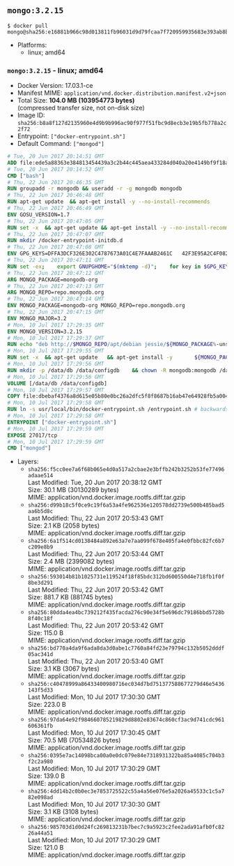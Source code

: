 ## `mongo:3.2.15`

```console
$ docker pull mongo@sha256:e16881b966c98d013811fb96031d9d79fcaa7f720959935683e393ab8bec2b3f
```

-	Platforms:
	-	linux; amd64

### `mongo:3.2.15` - linux; amd64

-	Docker Version: 17.03.1-ce
-	Manifest MIME: `application/vnd.docker.distribution.manifest.v2+json`
-	Total Size: **104.0 MB (103954773 bytes)**  
	(compressed transfer size, not on-disk size)
-	Image ID: `sha256:b8a8f127d2135960e4d9b9b996ac90f977f51fbc9d8ecb3e19b5fb778a2c2f72`
-	Entrypoint: `["docker-entrypoint.sh"]`
-	Default Command: `["mongod"]`

```dockerfile
# Tue, 20 Jun 2017 20:14:51 GMT
ADD file:ede5a88363e384813454439a3c2b44c445aea433284d040a20e4149bf9f18a5c in / 
# Tue, 20 Jun 2017 20:14:52 GMT
CMD ["bash"]
# Thu, 22 Jun 2017 20:46:35 GMT
RUN groupadd -r mongodb && useradd -r -g mongodb mongodb
# Thu, 22 Jun 2017 20:46:48 GMT
RUN apt-get update 	&& apt-get install -y --no-install-recommends 		ca-certificates			jq 		numactl 	&& rm -rf /var/lib/apt/lists/*
# Thu, 22 Jun 2017 20:46:49 GMT
ENV GOSU_VERSION=1.7
# Thu, 22 Jun 2017 20:47:05 GMT
RUN set -x 	&& apt-get update && apt-get install -y --no-install-recommends wget && rm -rf /var/lib/apt/lists/* 	&& wget -O /usr/local/bin/gosu "https://github.com/tianon/gosu/releases/download/$GOSU_VERSION/gosu-$(dpkg --print-architecture)" 	&& wget -O /usr/local/bin/gosu.asc "https://github.com/tianon/gosu/releases/download/$GOSU_VERSION/gosu-$(dpkg --print-architecture).asc" 	&& export GNUPGHOME="$(mktemp -d)" 	&& gpg --keyserver ha.pool.sks-keyservers.net --recv-keys B42F6819007F00F88E364FD4036A9C25BF357DD4 	&& gpg --batch --verify /usr/local/bin/gosu.asc /usr/local/bin/gosu 	&& rm -r "$GNUPGHOME" /usr/local/bin/gosu.asc 	&& chmod +x /usr/local/bin/gosu 	&& gosu nobody true 	&& apt-get purge -y --auto-remove wget
# Thu, 22 Jun 2017 20:47:07 GMT
RUN mkdir /docker-entrypoint-initdb.d
# Thu, 22 Jun 2017 20:47:08 GMT
ENV GPG_KEYS=DFFA3DCF326E302C4787673A01C4E7FAAAB2461C 	42F3E95A2C4F08279C4960ADD68FA50FEA312927
# Thu, 22 Jun 2017 20:47:11 GMT
RUN set -ex; 	export GNUPGHOME="$(mktemp -d)"; 	for key in $GPG_KEYS; do 		gpg --keyserver ha.pool.sks-keyservers.net --recv-keys "$key"; 	done; 	gpg --export $GPG_KEYS > /etc/apt/trusted.gpg.d/mongodb.gpg; 	rm -r "$GNUPGHOME"; 	apt-key list
# Thu, 22 Jun 2017 20:47:12 GMT
ARG MONGO_PACKAGE=mongodb-org
# Thu, 22 Jun 2017 20:47:13 GMT
ARG MONGO_REPO=repo.mongodb.org
# Thu, 22 Jun 2017 20:47:14 GMT
ENV MONGO_PACKAGE=mongodb-org MONGO_REPO=repo.mongodb.org
# Thu, 22 Jun 2017 20:47:15 GMT
ENV MONGO_MAJOR=3.2
# Mon, 10 Jul 2017 17:29:35 GMT
ENV MONGO_VERSION=3.2.15
# Mon, 10 Jul 2017 17:29:37 GMT
RUN echo "deb http://$MONGO_REPO/apt/debian jessie/${MONGO_PACKAGE%-unstable}/$MONGO_MAJOR main" | tee "/etc/apt/sources.list.d/${MONGO_PACKAGE%-unstable}.list"
# Mon, 10 Jul 2017 17:29:55 GMT
RUN set -x 	&& apt-get update 	&& apt-get install -y 		${MONGO_PACKAGE}=$MONGO_VERSION 		${MONGO_PACKAGE}-server=$MONGO_VERSION 		${MONGO_PACKAGE}-shell=$MONGO_VERSION 		${MONGO_PACKAGE}-mongos=$MONGO_VERSION 		${MONGO_PACKAGE}-tools=$MONGO_VERSION 	&& rm -rf /var/lib/apt/lists/* 	&& rm -rf /var/lib/mongodb 	&& mv /etc/mongod.conf /etc/mongod.conf.orig
# Mon, 10 Jul 2017 17:29:56 GMT
RUN mkdir -p /data/db /data/configdb 	&& chown -R mongodb:mongodb /data/db /data/configdb
# Mon, 10 Jul 2017 17:29:56 GMT
VOLUME [/data/db /data/configdb]
# Mon, 10 Jul 2017 17:29:57 GMT
COPY file:dbebaf4376a8d615e05b80e0bc26a2dfc5f8f8687b16ab47e64928fb5a00498d in /usr/local/bin/ 
# Mon, 10 Jul 2017 17:29:58 GMT
RUN ln -s usr/local/bin/docker-entrypoint.sh /entrypoint.sh # backwards compat
# Mon, 10 Jul 2017 17:29:58 GMT
ENTRYPOINT ["docker-entrypoint.sh"]
# Mon, 10 Jul 2017 17:29:59 GMT
EXPOSE 27017/tcp
# Mon, 10 Jul 2017 17:29:59 GMT
CMD ["mongod"]
```

-	Layers:
	-	`sha256:f5cc0ee7a6f68b065e4d0a517a2cbae2e3bffb242b3252b53fe77496adaae514`  
		Last Modified: Tue, 20 Jun 2017 20:38:12 GMT  
		Size: 30.1 MB (30130289 bytes)  
		MIME: application/vnd.docker.image.rootfs.diff.tar.gzip
	-	`sha256:d99b18c5f0ce9c19f6a53a4fe962536e120578dd2739e500b485bad5aa6b5d8c`  
		Last Modified: Thu, 22 Jun 2017 20:53:43 GMT  
		Size: 2.1 KB (2058 bytes)  
		MIME: application/vnd.docker.image.rootfs.diff.tar.gzip
	-	`sha256:6a1f514cd0138484a892e63a7e7aa099f678e405fa4e0fbbc82fc6b7c209e8b9`  
		Last Modified: Thu, 22 Jun 2017 20:53:44 GMT  
		Size: 2.4 MB (2399082 bytes)  
		MIME: application/vnd.docker.image.rootfs.diff.tar.gzip
	-	`sha256:593014b81b1025731e119524f18f85bdc312bd600550d4e718fb1f0f8be3d291`  
		Last Modified: Thu, 22 Jun 2017 20:53:42 GMT  
		Size: 881.7 KB (881745 bytes)  
		MIME: application/vnd.docker.image.rootfs.diff.tar.gzip
	-	`sha256:80dda4ea4bc739212f435facda276c90e34f5e696dc79186bbd5728b8f40c18f`  
		Last Modified: Thu, 22 Jun 2017 20:53:42 GMT  
		Size: 115.0 B  
		MIME: application/vnd.docker.image.rootfs.diff.tar.gzip
	-	`sha256:bd770a4da9f6ada8da3d0abe1c7760a84fd23e79794c132b5052dddf05ac341d`  
		Last Modified: Thu, 22 Jun 2017 20:53:40 GMT  
		Size: 3.1 KB (3067 bytes)  
		MIME: application/vnd.docker.image.rootfs.diff.tar.gzip
	-	`sha256:c40478999a86433400980716ec034d7bd751377588677279d46e5436143f5d33`  
		Last Modified: Mon, 10 Jul 2017 17:30:30 GMT  
		Size: 223.0 B  
		MIME: application/vnd.docker.image.rootfs.diff.tar.gzip
	-	`sha256:97da64e92f984660785219829d8802e83674c860cf3ac9d741cdc961606361fb`  
		Last Modified: Mon, 10 Jul 2017 17:30:45 GMT  
		Size: 70.5 MB (70534826 bytes)  
		MIME: application/vnd.docker.image.rootfs.diff.tar.gzip
	-	`sha256:0395e7ac14098bca00a0e0dc079e84e7318931322ba85a4085c704b3f2c2a980`  
		Last Modified: Mon, 10 Jul 2017 17:30:29 GMT  
		Size: 139.0 B  
		MIME: application/vnd.docker.image.rootfs.diff.tar.gzip
	-	`sha256:4dd14b2c0b0ec3e7853725522c55a4a56e076e5a2026a45533c1c5a782e098ad`  
		Last Modified: Mon, 10 Jul 2017 17:30:30 GMT  
		Size: 3.1 KB (3108 bytes)  
		MIME: application/vnd.docker.image.rootfs.diff.tar.gzip
	-	`sha256:985703d1d0d24fc269813231b7bec7c9a5923c2fee2ada91afb0fc8226a44a51`  
		Last Modified: Mon, 10 Jul 2017 17:30:29 GMT  
		Size: 121.0 B  
		MIME: application/vnd.docker.image.rootfs.diff.tar.gzip
